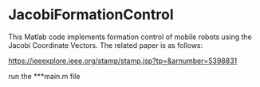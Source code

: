 # JacobiFormationControl

This Matlab code implements formation control of mobile robots using the Jacobi Coordinate Vectors. The related paper is as follows:

https://ieeexplore.ieee.org/stamp/stamp.jsp?tp=&arnumber=5398831

run the ***main.m file
